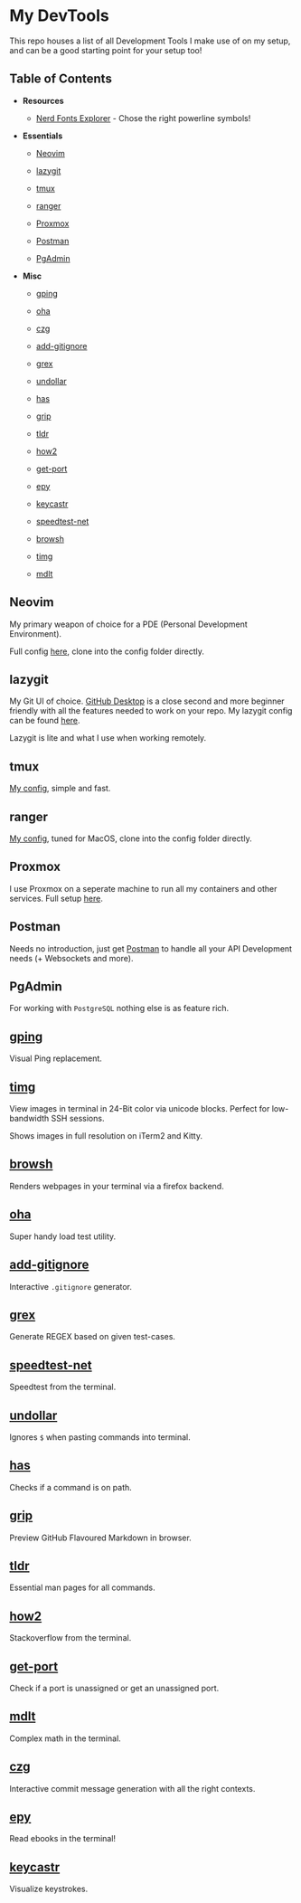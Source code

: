 # My DevTools

This repo houses a list of all Development Tools I make use of on my setup, and can be a good starting point for your setup too!

## Table of Contents

- **Resources**

	- [Nerd Fonts Explorer](https://www.nerdfonts.com/cheat-sheet?set=nf-custom-) - Chose the right powerline symbols!

- **Essentials**

	- [Neovim](#Neovim)

	- [lazygit](#lazygit)

	- [tmux](#tmux)

	- [ranger](#ranger)

	- [Proxmox](#proxmox)

	- [Postman](#Postman)

	- [PgAdmin](#PgAdmin)

- **Misc**

	- [gping](#gping)

	- [oha](#oha)

	- [czg](#czg)

	- [add-gitignore](#add-gitignore)

	- [grex](#grex)

	- [undollar](#undollar)

	- [has](#has)

	- [grip](#grip)

	- [tldr](#tldr)

	- [how2](#how2)

	- [get-port](#get-port)

	- [epy](#epy)

	- [keycastr](#keycastr)
	
	- [speedtest-net](#speedtest-net)

	- [browsh](#browsh)

	- [timg](#timg)

	- [mdlt](#mdlt)

## Neovim

My primary weapon of choice for a PDE (Personal Development Environment).

Full config [here](https://github.com/SushritPasupuleti/My-Neovim-Config), clone into the config folder directly.

## lazygit

My Git UI of choice. [GitHub Desktop](https://desktop.github.com/) is a close second and more beginner friendly with all the features needed to work on your repo. My lazygit config can be found [here](https://github.com/SushritPasupuleti/Lazygit-Config).

Lazygit is lite and what I use when working remotely.

## tmux

[My config](https://github.com/SushritPasupuleti/My-tmux-Config), simple and fast.

## ranger

[My config](https://github.com/SushritPasupuleti/My-ranger-Config), tuned for MacOS, clone into the config folder directly.

## Proxmox

I use Proxmox on a seperate machine to run all my containers and other services. Full setup [here](https://github.com/SushritPasupuleti/My-Proxmox-Setup).

## Postman

Needs no introduction, just get [Postman](https://www.postman.com/) to handle all your API Development needs (+ Websockets and more).

## PgAdmin

For working with `PostgreSQL` nothing else is as feature rich.

## [gping](https://github.com/orf/gping)

Visual Ping replacement.

## [timg](https://github.com/hzeller/timg)

View images in terminal in 24-Bit color via unicode blocks. Perfect for low-bandwidth SSH sessions.

Shows images in full resolution on iTerm2 and Kitty.

## [browsh](https://www.brow.sh/)

Renders webpages in your terminal via a firefox backend.

## [oha](https://github.com/hatoo/oha)

Super handy load test utility.

## [add-gitignore](https://github.com/TejasQ/add-gitignore)

Interactive `.gitignore` generator.

## [grex](https://github.com/pemistahl/grex)

Generate REGEX based on given test-cases.

## [speedtest-net](https://github.com/ddsol/speedtest.net)

Speedtest from the terminal.

## [undollar](https://github.com/xtyrrell/undollar)

Ignores `$` when pasting commands into terminal.

## [has](https://github.com/kdabir/has)

Checks if a command is on path.

## [grip](https://github.com/joeyespo/grip)

Preview GitHub Flavoured Markdown in browser.

## [tldr](https://github.com/tldr-pages/tldr)

Essential man pages for all commands. 

## [how2](https://github.com/santinic/how2)

Stackoverflow from the terminal.

## [get-port](https://github.com/sindresorhus/get-port-cli)

Check if a port is unassigned or get an unassigned port.

## [mdlt](https://github.com/metadelta/mdlt)

Complex math in the terminal.

## [czg](https://github.com/Zhengqbbb/cz-git/tree/main/packages/cli)

Interactive commit message generation with all the right contexts.

## [epy](https://github.com/wustho/epy)

Read ebooks in the terminal!

## [keycastr](https://github.com/keycastr/keycastr)

Visualize keystrokes.

